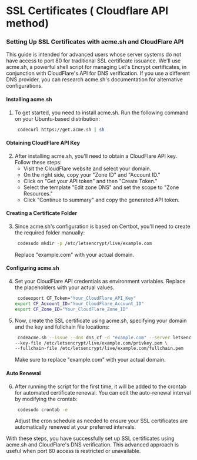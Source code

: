 # SSL Certificates ( Cloudflare API method)

### Setting Up SSL Certificates with acme.sh and CloudFlare API

This guide is intended for advanced users whose server systems do not have access to port 80 for traditional SSL certificate issuance. We'll use acme.sh, a powerful shell script for managing Let's Encrypt certificates, in conjunction with CloudFlare's API for DNS verification. If you use a different DNS provider, you can research acme.sh's documentation for alternative configurations.

#### Installing acme.sh

1.  To get started, you need to install acme.sh. Run the following command on your Ubuntu-based distribution:

    ```bash
     codecurl https://get.acme.sh | sh
    ```

#### Obtaining CloudFlare API Key

2. After installing acme.sh, you'll need to obtain a CloudFlare API key. Follow these steps:
   * Visit the CloudFlare website and select your domain.
   * On the right side, copy your "Zone ID" and "Account ID."
   * Click on "Get your API token" and then "Create Token."
   * Select the template "Edit zone DNS" and set the scope to "Zone Resources."
   * Click "Continue to summary" and copy the generated API token.

#### Creating a Certificate Folder

3.  Since acme.sh's configuration is based on Certbot, you'll need to create the required folder manually:

    ```bash
     codesudo mkdir -p /etc/letsencrypt/live/example.com
    ```

    Replace "example.com" with your actual domain.

#### Configuring acme.sh

4.  Set your CloudFlare API credentials as environment variables. Replace the placeholders with your actual values.

    ```bash
     codeexport CF_Token="Your_CloudFlare_API_Key"
    export CF_Account_ID="Your_CloudFlare_Account_ID"
    export CF_Zone_ID="Your_CloudFlare_Zone_ID"
    ```
5.  Now, create the SSL certificate using acme.sh, specifying your domain and the key and fullchain file locations:

    ```bash
     codeacme.sh --issue --dns dns_cf -d "example.com" --server letsencrypt \
    --key-file /etc/letsencrypt/live/example.com/privkey.pem \
    --fullchain-file /etc/letsencrypt/live/example.com/fullchain.pem
    ```

    Make sure to replace "example.com" with your actual domain.

#### Auto Renewal

6.  After running the script for the first time, it will be added to the crontab for automated certificate renewal. You can edit the auto-renewal interval by modifying the crontab:

    ```bash
     codesudo crontab -e
    ```

    Adjust the cron schedule as needed to ensure your SSL certificates are automatically renewed at your preferred intervals.

With these steps, you have successfully set up SSL certificates using acme.sh and CloudFlare's DNS verification. This advanced approach is useful when port 80 access is restricted or unavailable.
